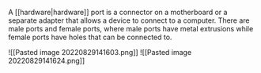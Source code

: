 A [[hardware|hardware]] port is a connector on a motherboard or a separate adapter that allows a device to connect to a computer. There are male ports and female ports, where male ports have metal extrusions while female ports have holes that can be connected to.

![[Pasted image 20220829141603.png]]
![[Pasted image 20220829141624.png]]